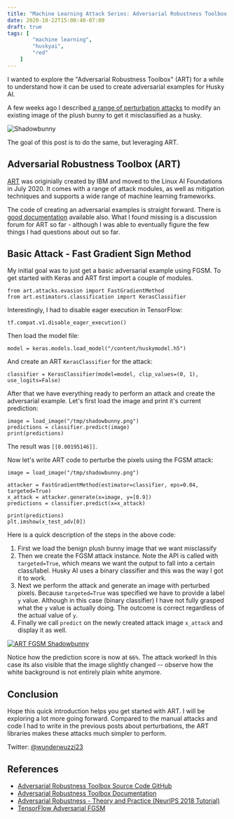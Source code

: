 ```yaml
---
title: "Machine Learning Attack Series: Adversarial Robustness Toolbox Basics"
date: 2020-10-22T15:00:48-07:00
draft: true
tags: [
        "machine learning",
        "huskyai",
        "red"
    ]
---
```


I wanted to explore the "Adversarial Robustness Toolbox" (ART) for a while to understand how it can be used to create adversarial examples for Husky AI. 

A few weeks ago I described [a range of perturbation attacks](/blog/posts/2020/husky-ai-machine-learning-attack-perturbation-external/) to modify an existing image of the plush bunny to get it misclassified as a husky.

![Shadowbunny](/blog/images/2020/huskyai-shadowbunny.png)

The goal of this post is to do the same, but leveraging ART.

## Adversarial Robustness Toolbox (ART)

[ART](https://adversarial-robustness-toolbox.org/) was originially created by IBM and moved to the Linux AI Foundations in July 2020. It comes with a range of attack modules, as well as mitigation techniques and supports a wide range of machine learning frameworks.

The code of creating an adversarial examples is straight forward. There is [good documentation](https://adversarial-robustness-toolbox.readthedocs.io/en/latest/modules/attacks/evasion.html#) available also. What I found missing is a  discussion forum for ART so far - although I was able to eventually figure the few things I had questions about out so far.

## Basic Attack - Fast Gradient Sign Method

My initial goal was to just get a basic adversarial example using FGSM. To get started with Keras and ART first import a couple of modules.

```
from art.attacks.evasion import FastGradientMethod
from art.estimators.classification import KerasClassifier
```

Interestingly, I had to disable eager execution in TensorFlow:

```
tf.compat.v1.disable_eager_execution()
```

Then load the model file:

```
model = keras.models.load_model("/content/huskymodel.h5")
```

And create an ART `KerasClassifier` for the attack:

```
classifier = KerasClassifier(model=model, clip_values=(0, 1), use_logits=False)
```

After that we have everything ready to perform an attack and create the adversarial example. Let's first load the image and print it's current prediction:


```
image = load_image("/tmp/shadowbunny.png")
predictions = classifier.predict(image)
print(predictions)
```

The result was `[[0.00195146]]`. 

Now let's write ART code to perturbe the pixels using the FGSM attack:

```
image = load_image("/tmp/shadowbunny.png")

attacker = FastGradientMethod(estimator=classifier, eps=0.04, targeted=True)
x_attack = attacker.generate(x=image, y=[0.9])
predictions = classifier.predict(x=x_attack)

print(predictions)
plt.imshow(x_test_adv[0])
```

Here is a quick description of the steps in the above code:

1. First we load the benign plush bunny image that we want misclassify
2. Then we create the FGSM attack instance. Note the API is called with `targeted=True`, which means we want the output to fall into a certain class/label. Husky AI uses a binary classifier and this was the way I got it to work.
3. Next we perform the attack and generate an image with perturbed pixels. Because `targeted=True` was specified we have to provide a label `y` value. Although in this case (binary classifier) I have not fully grasped what the `y` value is actually doing. The outcome is correct regardless of the actual value of `y`.
4. Finally we call `predict` on the newly created attack image `x_attack` and display it as well.

[![ART FGSM Shadowbunny](/blog/images/2020/art.shadowbunny.png)](/blog/images/2020/art.shadowbunny.png)

Notice how the prediction score is now at `66%`. The attack worked!
In this case its also visible that the image slightly changed -- observe how the white background is not entirely plain white anymore.


## Conclusion

Hope this quick introduction helps you get started with ART. I will be exploring a lot more going forward. Compared to the manual attacks and code I had to write in the previous posts about perturbations, the ART libraries makes these attacks much simpler to perform. 

Twitter: [@wunderwuzzi23](https://twitter.com/wunderwuzzi23)




## References
* [Adversarial Robustness Toolbox Source Code GitHub](https://github.com/Trusted-AI/adversarial-robustness-toolbox)
* [Adversarial Robustness Toolbox Documentation](https://adversarial-robustness-toolbox.readthedocs.io)
* [Adversarial Robustness - Theory and Practice (NeurIPS 2018 Tutorial)](https://www.youtube.com/watch?v=TwP-gKBQyic) 
* [TensorFlow Adversarial FGSM](https://www.tensorflow.org/tutorials/generative/adversarial_fgsm)


